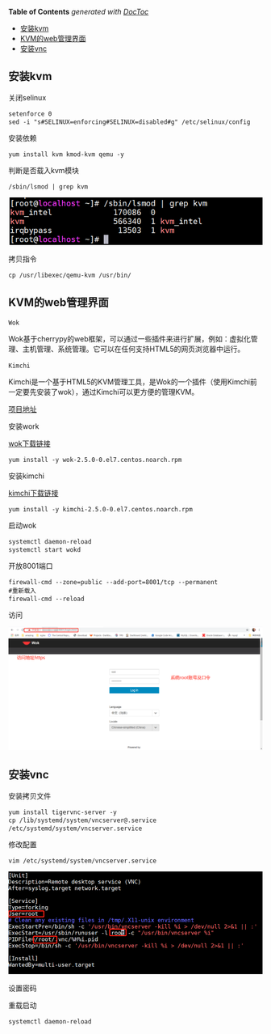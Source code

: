 <!-- START doctoc generated TOC please keep comment here to allow auto update -->
<!-- DON'T EDIT THIS SECTION, INSTEAD RE-RUN doctoc TO UPDATE -->
**Table of Contents**  *generated with [DocToc](https://github.com/thlorenz/doctoc)*

- [安装kvm](#%E5%AE%89%E8%A3%85kvm)
- [KVM的web管理界面](#kvm%E7%9A%84web%E7%AE%A1%E7%90%86%E7%95%8C%E9%9D%A2)
- [安装vnc](#%E5%AE%89%E8%A3%85vnc)

<!-- END doctoc generated TOC please keep comment here to allow auto update -->


## 安装kvm ##

关闭selinux
	
```shell
setenforce 0
sed -i "s#SELINUX=enforcing#SELINUX=disabled#g" /etc/selinux/config
```

安装依赖

	yum install kvm kmod-kvm qemu -y

判断是否载入kvm模块

	/sbin/lsmod | grep kvm

![](images/kvm_module.png)

拷贝指令

	cp /usr/libexec/qemu-kvm /usr/bin/

## KVM的web管理界面 ##

`Wok`

Wok基于cherrypy的web框架，可以通过一些插件来进行扩展，例如：虚拟化管理、主机管理、系统管理。它可以在任何支持HTML5的网页浏览器中运行。

`Kimchi`

Kimchi是一个基于HTML5的KVM管理工具，是Wok的一个插件（使用Kimchi前一定要先安装了wok），通过Kimchi可以更方便的管理KVM。

[项目地址](https://github.com/kimchi-project)

安装work

[wok下载链接](https://github.com/kimchi-project/wok/releases/download/2.5.0/wok-2.5.0-0.el7.centos.noarch.rpm)

	yum install -y wok-2.5.0-0.el7.centos.noarch.rpm

安装kimchi

[kimchi下载链接](https://github.com/kimchi-project/kimchi/releases/download/2.5.0/kimchi-2.5.0-0.el7.centos.noarch.rpm)

	yum install -y kimchi-2.5.0-0.el7.centos.noarch.rpm

启动wok

	systemctl daemon-reload
	systemctl start wokd
	
开放8001端口

	firewall-cmd --zone=public --add-port=8001/tcp --permanent
	#重新载入
	firewall-cmd --reload

访问

![](images/wok_web.png)

## 安装vnc

安装拷贝文件

	yum install tigervnc-server -y
	cp /lib/systemd/system/vncserver@.service /etc/systemd/system/vncserver.service
	
修改配置

	vim /etc/systemd/system/vncserver.service

![](images/vnc_service.png)

设置密码

	

重载启动

	systemctl daemon-reload

